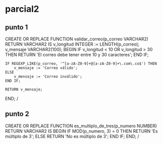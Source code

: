# parcial2


## punto 1

CREATE OR REPLACE FUNCTION validar_correo(p_correo VARCHAR2)
RETURN VARCHAR2
IS
    v_longitud INTEGER := LENGTH(p_correo);
    v_mensaje VARCHAR2(100);
BEGIN
    IF v_longitud < 10 OR v_longitud > 30 THEN
        RETURN 'El correo debe tener entre 10 y 30 caracteres';
    END IF;

    IF REGEXP_LIKE(p_correo, '^[a-zA-Z0-9]+@[a-zA-Z0-9]+\.com\.co$') THEN
        v_mensaje := 'Correo válido';
    ELSE
        v_mensaje := 'Correo inválido';
    END IF;

    RETURN v_mensaje;
END;
/  
    
    
## punto 2    


CREATE OR REPLACE FUNCTION es_multiplo_de_tres(p_numero NUMBER)
RETURN VARCHAR2
IS
BEGIN
    IF MOD(p_numero, 3) = 0 THEN
        RETURN 'Es múltiplo de 3';
    ELSE
        RETURN 'No es múltiplo de 3';
    END IF;
END;
/

